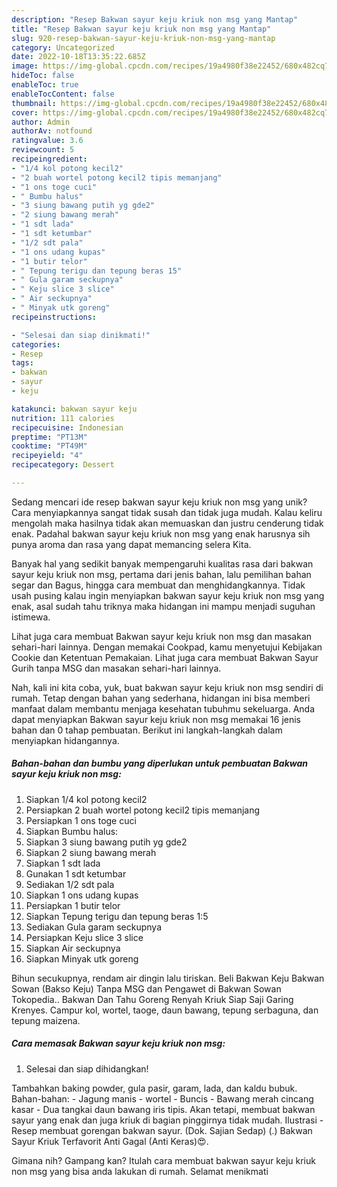 ```yaml
---
description: "Resep Bakwan sayur keju kriuk non msg yang Mantap"
title: "Resep Bakwan sayur keju kriuk non msg yang Mantap"
slug: 920-resep-bakwan-sayur-keju-kriuk-non-msg-yang-mantap
category: Uncategorized
date: 2022-10-18T13:35:22.685Z
image: https://img-global.cpcdn.com/recipes/19a4980f38e22452/680x482cq70/bakwan-sayur-keju-kriuk-non-msg-foto-resep-utama.jpg
hideToc: false
enableToc: true
enableTocContent: false
thumbnail: https://img-global.cpcdn.com/recipes/19a4980f38e22452/680x482cq70/bakwan-sayur-keju-kriuk-non-msg-foto-resep-utama.jpg
cover: https://img-global.cpcdn.com/recipes/19a4980f38e22452/680x482cq70/bakwan-sayur-keju-kriuk-non-msg-foto-resep-utama.jpg
author: Admin
authorAv: notfound
ratingvalue: 3.6
reviewcount: 5
recipeingredient:
- "1/4 kol potong kecil2"
- "2 buah wortel potong kecil2 tipis memanjang"
- "1 ons toge cuci"
- " Bumbu halus"
- "3 siung bawang putih yg gde2"
- "2 siung bawang merah"
- "1 sdt lada"
- "1 sdt ketumbar"
- "1/2 sdt pala"
- "1 ons udang kupas"
- "1 butir telor"
- " Tepung terigu dan tepung beras 15"
- " Gula garam seckupnya"
- " Keju slice 3 slice"
- " Air seckupnya"
- " Minyak utk goreng"
recipeinstructions:

- "Selesai dan siap dinikmati!"
categories:
- Resep
tags:
- bakwan
- sayur
- keju

katakunci: bakwan sayur keju 
nutrition: 111 calories
recipecuisine: Indonesian
preptime: "PT13M"
cooktime: "PT49M"
recipeyield: "4"
recipecategory: Dessert

---
```





Sedang mencari ide resep bakwan sayur keju kriuk non msg yang unik? Cara menyiapkannya sangat tidak susah dan tidak juga mudah. Kalau keliru mengolah maka hasilnya tidak akan memuaskan dan justru cenderung tidak enak. Padahal bakwan sayur keju kriuk non msg yang enak harusnya sih punya aroma dan rasa yang dapat memancing selera Kita.





Banyak hal yang sedikit banyak mempengaruhi kualitas rasa dari bakwan sayur keju kriuk non msg, pertama dari jenis bahan, lalu pemilihan bahan segar dan Bagus, hingga cara membuat dan menghidangkannya. Tidak usah pusing kalau ingin menyiapkan bakwan sayur keju kriuk non msg yang enak,      asal sudah tahu triknya maka hidangan ini mampu menjadi suguhan istimewa.














Lihat juga cara membuat Bakwan sayur keju kriuk non msg dan masakan sehari-hari lainnya. Dengan memakai Cookpad, kamu menyetujui Kebijakan Cookie dan Ketentuan Pemakaian. Lihat juga cara membuat Bakwan Sayur Gurih tanpa MSG dan masakan sehari-hari lainnya.






Nah, kali ini kita coba, yuk, buat bakwan sayur keju kriuk non msg sendiri di rumah. Tetap dengan bahan yang sederhana, hidangan ini bisa memberi manfaat dalam membantu menjaga kesehatan tubuhmu sekeluarga. Anda dapat menyiapkan Bakwan sayur keju kriuk non msg memakai 16 jenis bahan dan 0 tahap pembuatan. Berikut ini langkah-langkah dalam menyiapkan hidangannya.

<!--inarticleads1-->

##### Bahan-bahan dan bumbu yang diperlukan untuk pembuatan Bakwan sayur keju kriuk non msg:

1. Siapkan 1/4 kol potong kecil2
1. Persiapkan 2 buah wortel potong kecil2 tipis memanjang
1. Persiapkan 1 ons toge cuci
1. Siapkan  Bumbu halus:
1. Siapkan 3 siung bawang putih yg gde2
1. Siapkan 2 siung bawang merah
1. Siapkan 1 sdt lada
1. Gunakan 1 sdt ketumbar
1. Sediakan 1/2 sdt pala
1. Siapkan 1 ons udang kupas
1. Persiapkan 1 butir telor
1. Siapkan  Tepung terigu dan tepung beras 1:5
1. Sediakan  Gula garam seckupnya
1. Persiapkan  Keju slice 3 slice
1. Siapkan  Air seckupnya
1. Siapkan  Minyak utk goreng


Bihun secukupnya, rendam air dingin lalu tiriskan. Beli Bakwan Keju Bakwan Sowan (Bakso Keju) Tanpa MSG dan Pengawet di Bakwan Sowan Tokopedia.. Bakwan Dan Tahu Goreng Renyah Kriuk Siap Saji Garing Krenyes. Campur kol, wortel, taoge, daun bawang, tepung serbaguna, dan tepung maizena. 

<!--inarticleads2-->

##### Cara memasak Bakwan sayur keju kriuk non msg:


1. Selesai dan siap dihidangkan!

Tambahkan baking powder, gula pasir, garam, lada, dan kaldu bubuk. Bahan-bahan: - Jagung manis - wortel - Buncis - Bawang merah cincang kasar - Dua tangkai daun bawang iris tipis. Akan tetapi, membuat bakwan sayur yang enak dan juga kriuk di bagian pinggirnya tidak mudah. Ilustrasi - Resep membuat gorengan bakwan sayur. (Dok. Sajian Sedap) (.) Bakwan Sayur Kriuk Terfavorit Anti Gagal (Anti Keras)😍. 

Gimana nih? Gampang kan? Itulah cara membuat bakwan sayur keju kriuk non msg yang bisa anda lakukan di rumah. Selamat menikmati
